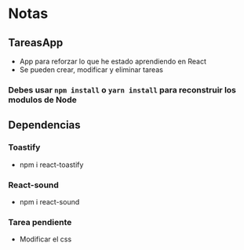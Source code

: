 # Notas

## TareasApp

- App para reforzar lo que he estado aprendiendo en React
- Se pueden crear, modificar y eliminar tareas

### Debes usar `npm install` o `yarn install` para reconstruir los modulos de Node

## Dependencias

### Toastify

- npm i react-toastify

### React-sound

- npm i react-sound

### Tarea pendiente

- Modificar el css
